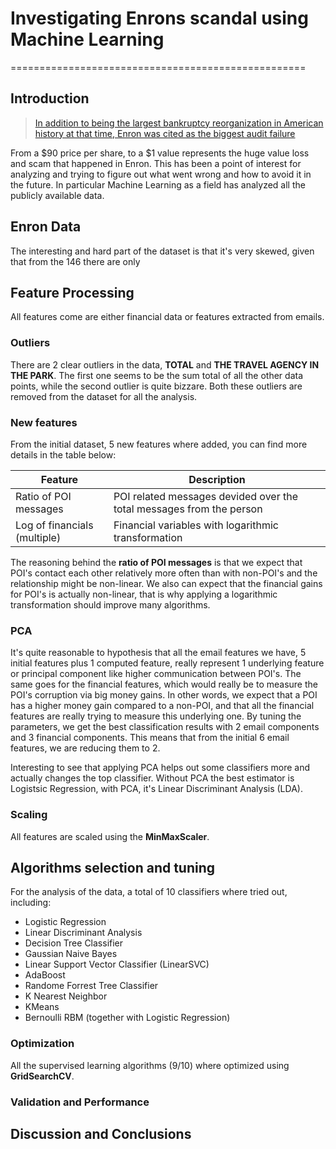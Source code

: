 # Investigating Enrons scandal using Machine Learning
===================================================

## Introduction
> [In addition to being the largest bankruptcy reorganization in American history at that time, Enron was cited as the biggest audit failure](http://en.wikipedia.org/wiki/Enron_scandal)

From a $90 price per share, to a $1 value represents the huge value loss and scam that happened in Enron. This has been
a point of interest for analyzing and trying to figure out what went wrong and how to avoid it in the future. In particular
Machine Learning as a field has analyzed all the publicly available data.

## Enron Data
The interesting and hard part of the dataset is that it's very skewed, given that from the 146 there are only


## Feature Processing
All features come are either financial data or features extracted from emails. 

### Outliers
There are 2 clear outliers in the data, **TOTAL** and **THE TRAVEL AGENCY IN THE PARK**. The first one seems to be the sum total of all the other data points, while the second outlier is quite bizzare. Both these outliers are removed from the dataset for all the analysis.

### New features
From the initial dataset, 5 new features where added, you can find more details in the table below:

|Feature | Description     |
|--------|-----------------|
|Ratio of POI messages | POI related messages devided over the total messages from the person |
|Log of financials (multiple) | Financial variables with logarithmic transformation |

The reasoning behind the **ratio of POI messages** is that we expect that POI's contact each other relatively more often than with non-POI's and the relationship might be non-linear. We also can expect that the financial gains for POI's is actually non-linear, that is
why applying a logarithmic transformation should improve many algorithms.

### PCA
It's quite reasonable to hypothesis that all the email features we have, 5 initial features plus 1 computed feature, really represent 1 underlying feature or principal component like higher communication between POI's. The same goes for the financial features, which would really be to measure the POI's corruption via big money gains. In other words, we expect that a POI has a higher money gain compared to a non-POI, and that all the financial features are really trying to measure this underlying one. By tuning the parameters, we get the best classification results with 2 email components and 3 financial components. This means that from the initial 6 email features, we are reducing them to 2.

Interesting to see that applying PCA helps out some classifiers more and actually changes the top classifier. Without PCA the best estimator is Logistsic Regression, with PCA, it's Linear Discriminant Analysis (LDA).

### Scaling
All features are scaled using the **MinMaxScaler**. 


## Algorithms selection and tuning
For the analysis of the data, a total of 10 classifiers where tried out, including: 
- Logistic Regression
- Linear Discriminant Analysis
- Decision Tree Classifier
- Gaussian Naive Bayes
- Linear Support Vector Classifier (LinearSVC)
- AdaBoost
- Randome Forrest Tree Classifier
- K Nearest Neighbor
- KMeans
- Bernoulli RBM (together with Logistic Regression)

### Optimization
All the supervised learning algorithms (9/10) where optimized using **GridSearchCV**. 

### Validation and Performance


## Discussion and Conclusions
